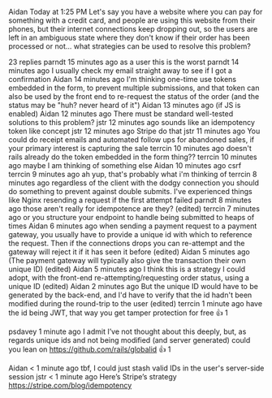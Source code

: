 Aidan Today at 1:25 PM
Let's say you have a website where you can pay for something with a credit card, and people are using this website from their phones, but their internet connections keep dropping out, so the users are left in an ambiguous state where they don't know if their order has been processed or not... what strategies can be used to resolve this problem?

23 replies
parndt  15 minutes ago
as a user this is the worst
parndt  14 minutes ago
I usually check my email straight away to see if I got a confirmation
Aidan  14 minutes ago
I'm thinking one-time use tokens embedded in the form, to prevent multiple submissions, and that token can also be used by the front end to re-request the status of the order (and the status may be "huh? never heard of it")
Aidan  13 minutes ago
(if JS is enabled)
Aidan  12 minutes ago
There must be standard well-tested solutions to this problem?
jstr  12 minutes ago
sounds like an idempotency token like concept
jstr  12 minutes ago
Stripe do that
jstr  11 minutes ago
You could do receipt emails and automated follow ups for abandoned sales, if your primary interest is capturing the sale
terrcin  10 minutes ago
doesn't rails already do the token embedded in the form thing??
terrcin  10 minutes ago
maybe I am thinking of something else
Aidan  10 minutes ago
csrf
terrcin  9 minutes ago
ah yup, that's probably what i'm thinking of
terrcin  8 minutes ago
regardless of the client with the dodgy connection you should do something to prevent against double submits. I've experienced things like Nginx resending a request if the first attempt failed
parndt  8 minutes ago
those aren't really for idempotence are they? (edited)
terrcin  7 minutes ago
or you structure your endpoint to handle being submitted to heaps of times
Aidan  6 minutes ago
when sending a payment request to a payment gateway, you usually have to provide a unique id with which to reference the request. Then if the connections drops you can re-attempt and the gateway will reject it if it has seen it before (edited)
Aidan  5 minutes ago
(The payment gateway will typically also give the transaction their own unique ID) (edited)
Aidan  5 minutes ago
I think this is a strategy I could adopt, with the front-end re-attempting/requesting order status, using a unique ID (edited)
Aidan  2 minutes ago
But the unique ID would have to be generated by the back-end, and I'd have to verify that the id hadn't been modified during the round-trip to the user (edited)
terrcin  1 minute ago
have the id being JWT, that way you get tamper protection for free
:+1:
1

psdavey  1 minute ago
I admit I’ve not thought about this deeply, but, as regards unique ids and not being modified (and server generated) could you lean on https://github.com/rails/globalid
:+1:
1

Aidan  < 1 minute ago
tbf, I could just stash valid IDs in the user's server-side session
jstr  < 1 minute ago
Here’s Stripe’s strategy https://stripe.com/blog/idempotency
